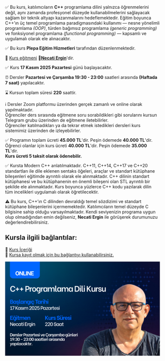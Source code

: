 ✅ Bu kurs, katılımcıların **C++** programlama dilini yalnızca öğrenmelerini değil, aynı zamanda profesyonel düzeyde kullanabilmelerini sağlayacak sağlam bir teknik altyapı kazanmalarını hedeflemektedir.
Eğitim boyunca C++’ın üç temel programlama paradigmasındaki kullanımı — nesne yönelimli programlama _(OOP)_, türden bağımsız programlama _(generic programming)_ ve fonksiyonel programlama _(functional programming)_ — kapsamlı ve uygulamalı olarak ele alınacaktır.

✅ Bu kurs **Plepa Eğitim Hizmetleri** tarafından düzenlenmektedir.

👨 [Kurs eğitmeni](https://github.com/necatiergin/OCAK_2025_CPP_KURSU/blob/main/kurs_egitmeni.md)
**&#128279;[Necati Ergin](https://www.linkedin.com/in/necati-ergin-045768176/)**'dir.

✅ Kurs **17 Kasım 2025 Pazartesi** günü başlayacaktır.

⏰ Dersler **Pazartesi ve Çarşamba 19:30 - 23:00** saatleri arasında **(Haftada 7 saat)** yapılacaktır.

⌛ Kursun toplam süresi **220** saattir.

ℹ️ Dersler Zoom platformu üzerinden gerçek zamanlı ve online olarak yapılmaktadır.<br> 
Öğrenciler ders sırasında eğitmene soru sorabildikleri gibi sorularını kursun Telegram grubu üzerinden de eğitmene iletebilirler.<br>
Öğrenciler katılmadıkları ya da tekrar etmek istedikleri dersleri kurs sistemimiz üzerinden de izleyebilirler.

✅ Programın toplam ücreti **45.000 TL**'dir. Peşin ödemede **40.000 TL**'dir.<br>
Öğrenci olanlar için kurs ücreti **40.000 TL**'dir. Peşin ödemede **35.000 TL**'dir. <br>
**Kurs ücreti 5 taksit olarak ödenebilir.<br>**

✅ Kursta Modern C++ anlatılmaktadır. C++11, C++14, C++17 ve C++20 standartları ile dile eklenen sentaks öğeleri, araçlar ve standart kütüphane bileşenleri eğitimde ayrıntılı olarak ele alınmaktadır. C++ dilinin standart kütüphanesi ve bu kütüphanenin en önemli bileşeni olan STL ayrıntılı bir şekilde ele alınmaktadır.
Kurs boyunca yüzlerce C++ kodu yazılarak dilin tüm incelikleri uygulamalı olarak öğretilecektir.

⚠ Bu kurs, C++’ın C dilinden devraldığı temel sözdizimi ve standart kütüphane bileşenlerini içermemektedir. Katılımcıların temel düzeyde C bilgisine sahip olduğu varsayılmaktadır.
Kendi seviyenizin programa uygun olup olmadığından emin değilseniz, **Necati Ergin** ile görüşerek durumunuzu değerlendirebilirsiniz.

## Kursla ilgili bağlantılar:

&#128279; [Kurs İçeriği](https://github.com/necatiergin/kurs_programlari/blob/main/cplusplus_kurs_icerigi.md)<br>
&#128279; [Kursa kayıt olmak için bu bağlantıyı kullanabilirsiniz.](https://us02web.zoom.us/meeting/register/io29k-WHTL6d-sPVbHw6oA)


![kurs tanıtım görseli](https://github.com/necatiergin/KASIM-2025-CPP-KURSU/blob/main/cpp_kursu_tanitim_gorseli.png)
<!---
&#128279; [Kursun Genel Tanıtımı](https://github.com/necatiergin/OCAK_2025_CPP_KURSU/blob/main/kurs_tanitimi.md)<br>
--->
